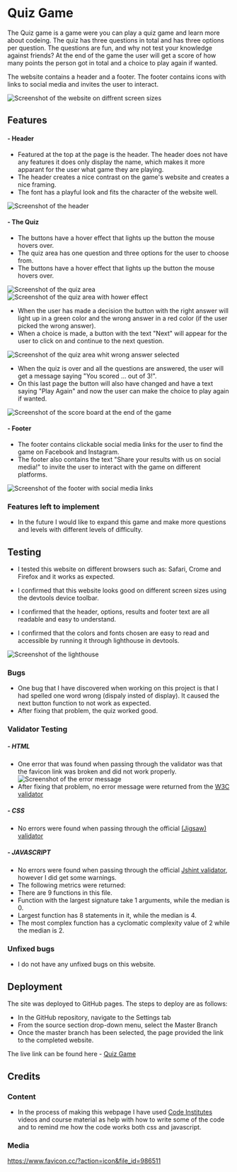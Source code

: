 # Quiz Game

The Quiz game is a game were you can play a quiz game and learn more about codeing. 
The quiz has three questions in total and has three options per question. 
The questions are fun, and why not test your knowledge against friends? 
At the end of the game the user will get a score of how many points the person got in total and a choice to play again if wanted. 

The website contains a header and a footer. The footer contains icons with links to social media and invites the user to interact.

![Screenshot of the website on diffrent screen sizes](https://user-images.githubusercontent.com/129947589/257799226-e3222ec0-2534-4520-94cd-6e99b689dfbf.png)

## Features

#### - Header

- Featured at the top at the page is the header. The header does not have any features it does only display the name, which makes it more apparant for the user what game they are playing.
- The header creates a nice contrast on the game's website and creates a nice framing.
- The font has a playful look and fits the character of the website well.

![Screenshot of the header](https://user-images.githubusercontent.com/129947589/257760962-5b66766b-2dcb-4a9a-95ff-9049182e0c30.png)

#### - The Quiz

- The buttons have a hover effect that lights up the button the mouse hovers over.
- The quiz area has one question and three options for the user to choose from.
- The buttons have a hover effect that lights up the button the mouse hovers over.

![Screenshot of the quiz area](https://user-images.githubusercontent.com/129947589/257763227-ab33b021-1cde-4e60-a0a0-246267f6d715.png)
![Screenshot of the quiz area with hower effect](https://user-images.githubusercontent.com/129947589/257760813-742039de-a288-4b3e-be7d-69ddc795b5a3.png)

- When the user has made a decision the button with the right answer will light up in a green color and the wrong answer in a red color (if the user picked the wrong answer).
- When a choice is made, a button with the text "Next" will appear for the user to click on and continue to the next question.

![Screenshot of the quiz area whit wrong answer selected](https://user-images.githubusercontent.com/129947589/257760858-9636acc6-54ce-4104-9a42-21ea2497b4ba.png)

- When the quiz is over and all the questions are answered, the user will get a message saying "You scored ... out of 3!".
- On this last page the button will also have changed and have a text saying "Play Again" and now the user can make the choice to play again if wanted.

![Screenshot of the score board at the end of the game](https://user-images.githubusercontent.com/129947589/257760916-eda875e1-7bfb-48d8-a66b-2f6c60d7d95e.png)

#### - Footer

- The footer contains clickable social media links for the user to find the game on Facebook and Instagram.
- The footer also contains the text "Share your results with us on social media!" to invite the user to interact with the game on different platforms.

![Screenshot of the footer with social media links](https://user-images.githubusercontent.com/129947589/257760997-2c66967c-5695-420f-a9d6-c9f799ac51d2.png)

### Features left to implement

- In the future I would like to expand this game and make more questions and levels with different levels of difficulty.

## Testing

- I tested this website on different browsers such as: Safari, Crome and Firefox and it works as expected.

- I confirmed that this website looks good on different screen sizes using the devtools device toolbar.

- I confirmed that the header, options, results and footer text are all readable and easy to understand.

- I confirmed that the colors and fonts chosen are easy to read and accessible by running it through lighthouse in devtools.

![Screenshot of the lighthouse](https://user-images.githubusercontent.com/129947589/257808095-c8d8b829-1682-4018-936d-fd17d91fea0c.png)

### Bugs

- One bug that I have discovered when working on this project is that I had spelled one word wrong (dispaly insted of display). It caused the next button function to not work as expected. 
- After fixing that problem, the quiz worked good. 

### Validator Testing

##### - HTML
- One error that was found when passing through the validator was that the favicon link was broken and did not work properly. 
![Screenshot of the error message](https://user-images.githubusercontent.com/129947589/257799315-203a9a8b-ef07-491c-a649-1a1346d38236.png)
- After fixing that problem, no error message were returned from the [W3C validator](https://validator.w3.org/nu/?doc=https%3A%2F%2Ffrida010.github.io%2Fthe-quiz-game%2F)

##### - CSS
- No errors were found when passing through the official [(Jigsaw) validator](https://jigsaw.w3.org/css-validator/validator?uri=https%3A%2F%2Ffrida010.github.io%2Fthe-quiz-game%2F&profile=css3svg&usermedium=all&warning=1&vextwarning=&lang=en)

##### - JAVASCRIPT
- No errors were found when passing through the official [Jshint validator](https://jshint.com/), however I did get some warnings.
- The following metrics were returned:
- There are 9 functions in this file.
- Function with the largest signature take 1 arguments, while the median is 0.
- Largest function has 8 statements in it, while the median is 4.
- The most complex function has a cyclomatic complexity value of 2 while the median is 2.

### Unfixed bugs

- I do not have any unfixed bugs on this website. 

## Deployment

The site was deployed to GitHub pages. The steps to deploy are as follows:

- In the GitHub repository, navigate to the Settings tab
- From the source section drop-down menu, select the Master Branch
- Once the master branch has been selected, the page provided the link to the completed website.

The live link can be found here - [Quiz Game](https://frida010.github.io/the-quiz-game/)

## Credits

### Content

- In the process of making this webpage I have used [Code Institutes](https://codeinstitute.net/) videos and course material as help with how to write some of the code and to remind me how the code works both css and javascript.


### Media


https://www.favicon.cc/?action=icon&file_id=986511 
